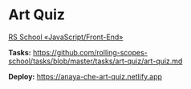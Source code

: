 # Art Quiz
[RS School «JavaScript/Front-End»](https://rs.school/js/)

**Tasks:** https://github.com/rolling-scopes-school/tasks/blob/master/tasks/art-quiz/art-quiz.md

**Deploy:** https://anaya-che-art-quiz.netlify.app
